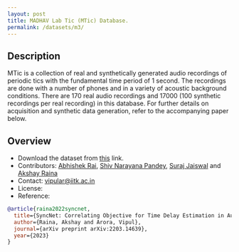 ```yaml
---
layout: post
title: MADHAV Lab Tic (MTic) Database.
permalink: /datasets/m3/
---
```


## Description

MTic is a collection of real and synthetically generated audio recordings of periodic tics with the fundamental time period of 1 second. The recordings are done with a number of phones and in a variety of acoustic background conditions. There are 170 real audio recordings and 17000 (100 synthetic recordings per real recording) in this database. For further details on acquisition and synthetic data generation, refer to the accompanying paper below.



## Overview

  - Download the dataset from [this](https://onedrive.com) link.
  - Contributors: [Abhishek Rai](https://madhavlab-iitk.github.io/team/abhirai), [Shiv Narayana Pandey](https://madhavlab-iitk.github.io/team/shivnp), [Suraj Jaiswal](https://madhavlab-iitk.github.io/team/jsuraj) and [Akshay Raina](https://madhavlab-iitk.github.io/team/akshayr)
  - Contact: [vipular@iitk.ac.in](mailto:vipular@iitk.ac.in)
  - License:
  - Reference:

```bibtex
@article{raina2022syncnet,
  title={SyncNet: Correlating Objective for Time Delay Estimation in Audio Signals},
  author={Raina, Akshay and Arora, Vipul},
  journal={arXiv preprint arXiv:2203.14639},
  year={2023}
}
```
